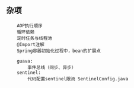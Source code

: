 ## 杂项

        AOP执行顺序
        循环依赖
        定时任务与线程池
        @Import注解
        Spring容器初始化过程中，bean的扩展点
        
        guava:
            事件总线（同步、异步）
        sentinel:
            代码配置sentinel限流 SentinelConfig.java
        